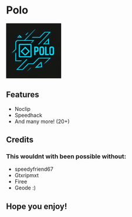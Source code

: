 # Polo

<img src="logo.png" width="150" alt="the mod's logo" />

## Features
- Noclip
- Speedhack
- And many more! (20+)

## Credits

### This wouldnt with been possible without:

- speedyfriend67
- Gtxripmxt
- Firee
- Geode :)

## Hope you enjoy!
